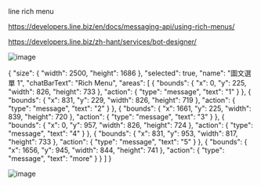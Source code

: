 line rich menu  
  
https://developers.line.biz/en/docs/messaging-api/using-rich-menus/  

https://developers.line.biz/zh-hant/services/bot-designer/  
    
![image](https://github.com/miyachun/line-dige/blob/main/LINE_Bot_Designer.png)  
  
  {
  "size": {
    "width": 2500,
    "height": 1686
  },
  "selected": true,
  "name": "圖文選單 1",
  "chatBarText": "Rich Menu",
  "areas": [
    {
      "bounds": {
        "x": 0,
        "y": 225,
        "width": 826,
        "height": 733
      },
      "action": {
        "type": "message",
        "text": "1"
      }
    },
    {
      "bounds": {
        "x": 831,
        "y": 229,
        "width": 826,
        "height": 719
      },
      "action": {
        "type": "message",
        "text": "2"
      }
    },
    {
      "bounds": {
        "x": 1661,
        "y": 225,
        "width": 839,
        "height": 720
      },
      "action": {
        "type": "message",
        "text": "3"
      }
    },
    {
      "bounds": {
        "x": 0,
        "y": 957,
        "width": 826,
        "height": 724
      },
      "action": {
        "type": "message",
        "text": "4"
      }
    },
    {
      "bounds": {
        "x": 831,
        "y": 953,
        "width": 817,
        "height": 733
      },
      "action": {
        "type": "message",
        "text": "5"
      }
    },
    {
      "bounds": {
        "x": 1656,
        "y": 945,
        "width": 844,
        "height": 741
      },
      "action": {
        "type": "message",
        "text": "more"
      }
    }
  ]
 }  
  

![image](https://github.com/miyachun/line-dige/blob/main/demo.jpg)